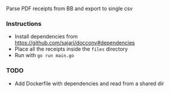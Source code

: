 Parse PDF receipts from BB and export to single csv

### Instructions
- Install dependencies from https://github.com/sajari/docconv#dependencies
- Place all the receipts inside the `files` directory
- Run with `go run main.go`

### TODO
- Add Dockerfile with dependencies and read from a shared dir
